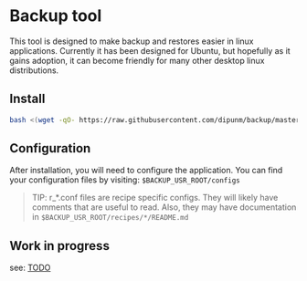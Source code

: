 # Backup tool
This tool is designed to make backup and restores easier in linux applications. 
Currently it has been designed for Ubuntu, but hopefully as it gains adoption, it
can become friendly for many other desktop linux distributions.

## Install
```bash
bash <(wget -qO- https://raw.githubusercontent.com/dipunm/backup/master/installer.sh)
```

## Configuration
After installation, you will need to configure the application. 
You can find your configuration files by visiting: `$BACKUP_USR_ROOT/configs`

> TIP: r_*.conf files are recipe specific configs. They will likely have comments that
are useful to read. Also, they may have documentation in 
`$BACKUP_USR_ROOT/recipes/*/README.md`

## Work in progress
see: [TODO](TODO.md)